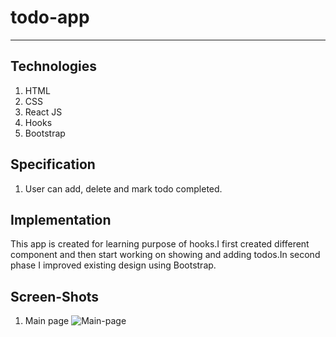 # todo-app
---
## Technologies 
 1. HTML
 2. CSS
 3. React JS
 4. Hooks
 5. Bootstrap
 
## Specification
  1. User can add, delete and mark todo completed.
  
## Implementation
 This app is created for learning purpose of hooks.I first created different component and then start working on showing and adding todos.In second phase I improved existing design using Bootstrap.
 
## Screen-Shots
1. Main page
 ![Main-page](./book-app/main.jpg)
